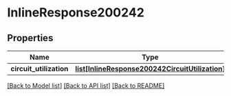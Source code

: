 # InlineResponse200242

## Properties
Name | Type | Description | Notes
------------ | ------------- | ------------- | -------------
**circuit_utilization** | [**list[InlineResponse200242CircuitUtilization]**](InlineResponse200242CircuitUtilization.md) |  | [optional] 

[[Back to Model list]](../README.md#documentation-for-models) [[Back to API list]](../README.md#documentation-for-api-endpoints) [[Back to README]](../README.md)

